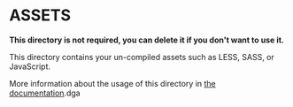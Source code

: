 # ASSETS

**This directory is not required, you can delete it if you don't want to use it.**

This directory contains your un-compiled assets such as LESS, SASS, or JavaScript. 

More information about the usage of this directory in [the documentation](https://nuxtjs.org/guide/assets#webpacked).dga
